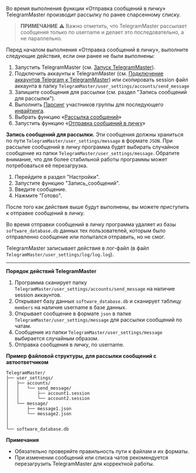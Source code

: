 Во время выполнения функции «Отправка сообщений в личку» TelegramMaster производит рассылку по ранее спарсенному списку.

> **ПРИМЕЧАНИЕ**
>  ⚠️ Важно отметить, что TelegramMaster рассылает сообщения только по username и делает это последовательно, а не параллельно. 

Перед началом выполнения «Отправка сообщений в личку», выполните следующие действия, если они ранее не были выполнены:

1. Запустить TelegramMaster (см. [Запуск TelegramMaster](https://github.com/pyadrus/TelegramMaster/blob/be6a5227cc285e000763645563b2d21c600939f6/docs/%D0%9D%D0%B0%D1%81%D1%82%D1%80%D0%BE%D0%B9%D0%BA%D0%B8_%D0%B8_%D0%BA%D0%BE%D0%BD%D1%84%D0%B8%D0%B3%D1%83%D1%80%D0%B0%D1%86%D0%B8%D1%8F/%D0%97%D0%B0%D0%BF%D1%83%D1%81%D0%BA_TelegramMaster.md)).
2. Подключить аккаунты к TelegramMaster (см. [Подключение аккаунтов Telegram к TelegramMaster](https://github.com/pyadrus/telegram_bot_smm/blob/01e9bda9119a011329e9099f7fc5004c455a0ae6/docs/%D0%9F%D0%BE%D0%B4%D0%BA%D0%BB%D1%8E%D1%87%D0%B5%D0%BD%D0%B8%D0%B5_%D0%B0%D0%BA%D0%BA%D0%B0%D1%83%D0%BD%D1%82%D0%BE%D0%B2/%D0%9F%D0%BE%D0%B4%D0%BA%D0%BB%D1%8E%D1%87%D0%B5%D0%BD%D0%B8%D0%B5_%D0%B0%D0%BA%D0%BA%D0%B0%D1%83%D0%BD%D1%82%D0%BE%D0%B2.md)) или скопировать session файл аккаунта в папку `TelegramMaster/user_settings/accounts/send_message`
3. Запишите сообщения для рассылки (см. раздел "Запись сообщений для рассылки").
4. Выполнить [Парсинг](https://github.com/pyadrus/telegram_bot_smm/blob/2487768842e91ec0c323543160db3644cc7ed2c7/docs/%D0%9F%D0%B0%D1%80%D1%81%D0%B8%D0%BD%D0%B3/%D0%9F%D0%B0%D1%80%D1%81%D0%B8%D0%BD%D0%B3.md) участников группы для последующего [инвайтинга](https://github.com/pyadrus/telegram_bot_smm/blob/21901275f47ee9d43ad230c9dbdfbc5fdca7929d/docs/%D0%98%D0%BD%D0%B2%D0%B0%D0%B9%D1%82%D0%B8%D0%BD%D0%B3/%D0%98%D0%BD%D0%B2%D0%B0%D0%B9%D1%82%D0%B8%D0%BD%D0%B3.md).
5. Выбрать функцию «[Рассылка сообщений](Рассылка_сообщений.md)»
6. Запустить функцию «[Отправка сообщений в личку](Отправка_сообщений_в_личку.md)»

**Запись сообщений для рассылки.**
Эти сообщения должны храниться по пути `TelegramMaster/user_settings/message` в формате `JSON`. При рассылке сообщений в личку программа будет выбирать случайное сообщение из папки `TelegramMaster/user_settings/message`. Обратите внимание, что для более стабильной работы программы может потребоваться её перезагрузка.

1. Перейдите в раздел "Настройки".
2. Запустите функцию "Запись_сообщений".
3. Введите сообщение.
4. Нажмите "Готово".

После того как действия выше будут выполнены, вы можете приступить к отправке сообщений в личку.

Во время отправки сообщений в личку программа удаляет из базы `software_database.db` данных тех пользователей, которым было отправленно сообщение или попытался отправить, но не смог. 

TelegramMaster записывает действия в лог-файл (в файл `TelegramMaster/user_settings/log/log.log`).

<hr align="center"/>

**Порядок действий TelegramMaster**

1. Программа сканирует папку `TelegramMaster/user_settings/accounts/send_message` на наличие session аккаунтов.
2. Открывает базу данных `software_database.db` и сканирует таблицу `members` на наличие username в базе данных.
3. Открывает сообщение в формате `json` в папке `TelegramMaster/user_settings/message` для рассылки сообщений по чатам.
4. Сообщение из папки `TelegramMaster/user_settings/message` выбирается случайным образом.
5. Отправка сообщения в личку, по username.

**Пример файловой структуры, для рассылки сообщений с автоответчиком**

```plaintext
TelegramMaster/
├── user_settings/
│   ├── accounts/
│   │   └── send_message/
│   │       ├── account1.session
│   │       └── account2.session
│   └── message/
│       ├── message1.json
│       └── message2.json
│   
│       
└── software_database.db
```

**Примечания**
- Обязательно проверяйте правильность пути к файлам и их форматы.
- При изменении сообщений или списка чатов рекомендуется перезагрузить TelegramMaster для корректной работы.

